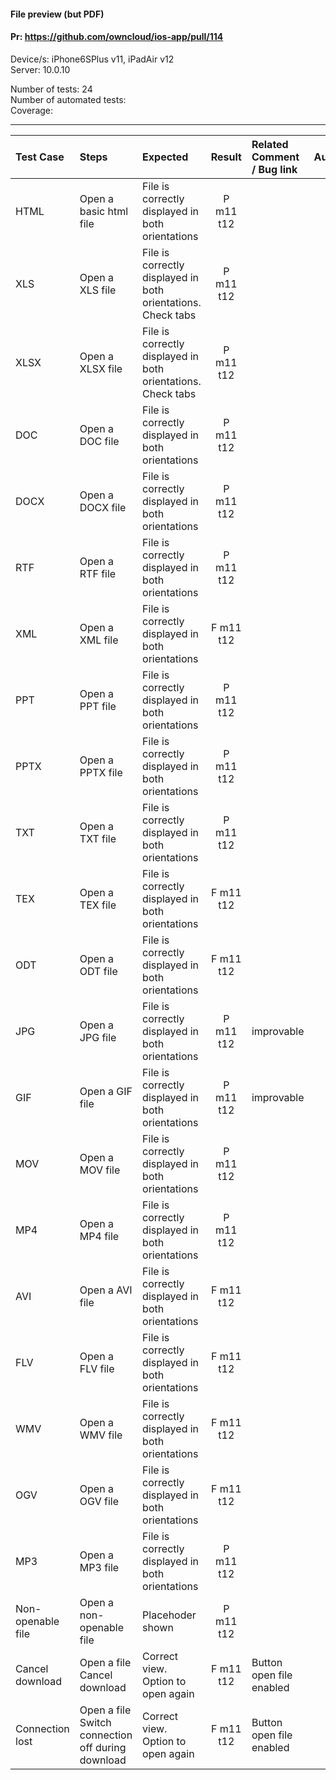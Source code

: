 #### File preview (but PDF)

#### Pr: https://github.com/owncloud/ios-app/pull/114 

Device/s: iPhone6SPlus v11, iPadAir v12 <br>
Server: 10.0.10

Number of tests: 24<br>
Number of automated tests: <br>
Coverage: <br>

---

 
| Test Case | Steps | Expected | Result | Related Comment / Bug link | Automated |
| :-------- | :---- | :------- | :----: | :------------------------- | :-------: |
| HTML | Open a basic html file | File is correctly displayed in both orientations | P m11 t12 | |
| XLS | Open a XLS file | File is correctly displayed in both orientations. Check tabs | P m11  t12 |  |
| XLSX | Open a XLSX file | File is correctly displayed in both orientations. Check tabs | P m11  t12 | |
| DOC | Open a DOC file | File is correctly displayed in both orientations | P m11 t12 | |
| DOCX | Open a DOCX file | File is correctly displayed in both orientations | P m11 t12 | |
| RTF | Open a RTF file | File is correctly displayed in both orientations | P m11 t12 | |
| XML | Open a XML file | File is correctly displayed in both orientations | F m11 t12 | |
| PPT | Open a PPT file | File is correctly displayed in both orientations | P m11 t12 | |
| PPTX | Open a PPTX file | File is correctly displayed in both orientations | P m11 t12 | |
| TXT | Open a TXT file | File is correctly displayed in both orientations | P m11 t12 | |
| TEX | Open a TEX file | File is correctly displayed in both orientations | F m11 t12 | |
| ODT | Open a ODT file | File is correctly displayed in both orientations | F m11 t12 | |
| JPG | Open a JPG file | File is correctly displayed in both orientations | P m11 t12 | improvable |
| GIF | Open a GIF file | File is correctly displayed in both orientations | P m11 t12 | improvable |
| MOV | Open a MOV file | File is correctly displayed in both orientations | P m11 t12 | |
| MP4 | Open a MP4 file | File is correctly displayed in both orientations | P m11 t12 | |
| AVI | Open a AVI file | File is correctly displayed in both orientations | F m11 t12 | |
| FLV | Open a FLV file | File is correctly displayed in both orientations | F m11 t12 | |
| WMV | Open a WMV file | File is correctly displayed in both orientations | F m11 t12 | |
| OGV | Open a OGV file | File is correctly displayed in both orientations | F m11 t12 | |
| MP3 | Open a MP3 file | File is correctly displayed in both orientations | P m11 t12 | |
| Non-openable file | Open a non-openable file | Placehoder shown | P m11 t12 | |
| Cancel download | Open a file<br>Cancel download | Correct view.<br>Option to open again | F m11 t12  | Button open file enabled|
| Connection lost | Open a file<br>Switch connection off during download| Correct view.<br>Option to open again | F m11 t12  | Button open file enabled |
